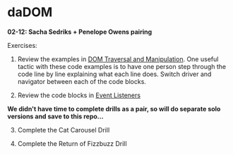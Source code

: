 # daDOM
<b>02-12:  Sacha Sedriks + Penelope Owens pairing</b>

Exercises:

1. Review the examples in <a href="https://courses.thinkful.com/ei-int-apps-v3/checkpoint/3">DOM Traversal and Manipulation</a>. One useful tactic with these code examples is to have one person step through the code line by line explaining what each line does. Switch driver and navigator between each of the code blocks.

2. Review the code blocks in <a href="https://courses.thinkful.com/ei-int-apps-v3/checkpoint/4">Event Listeners</a>

<b>We didn't have time to complete drills as a pair, so will do separate solo versions and save to this repo...</b>

3. Complete the Cat Carousel Drill

4. Complete the Return of Fizzbuzz Drill
